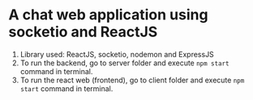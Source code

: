 # A chat web application using socketio and ReactJS

1. Library used: ReactJS, socketio, nodemon and ExpressJS
2. To run the backend, go to server folder and execute `npm start` command in terminal.
3. To run the react web (frontend), go to client folder and execute `npm start` command in terminal.
